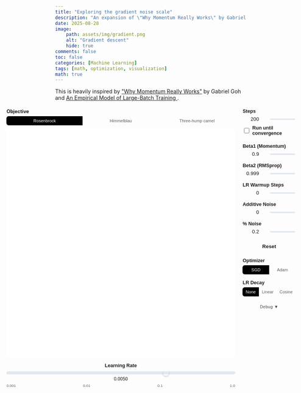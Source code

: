 ```yaml
---
title: "Exploring the gradient noise scale"
description: "An expansion of \"Why Momentum Really Works\" by Gabriel Goh"
date: 2025-08-28
image: 
    path: assets/img/gradient.png
    alt: "Gradient descent"
    hide: true
comments: false
toc: false
categories: [Machine Learning]
tags: [math, optimization, visualization]
math: true
---
```


This is heavily inspired by ["Why Momentum Really Works"](https://distill.pub/2017/momentum) by Gabriel Goh and [An Empirical Model of Large-Batch Training
](https://arxiv.org/abs/1812.06162).


<style>
  .gradient-container {
    display: flex;
    justify-content: center;
    align-items: flex-start;
    margin-top: 20px;
    gap: 20px;
  }
  .controls-panel {
    display: flex;
    flex-direction: column;
    gap: 15px;
    width: 220px;
    text-align: left;
    font-family: sans-serif;
  }
  .control-group {
    display: flex;
    flex-direction: column;
  }
  .control-group label {
    margin-bottom: 5px;
    font-weight: bold;
    font-size: 0.9em;
    color: var(--text-color);
  }
  .input-slider-group {
    display: flex;
    align-items: center;
    gap: 10px;
  }
  .input-slider-group input[type="number"] {
    width: 60px;
    text-align: right;
    background-color: var(--main-bg-color);
    color: var(--text-color);
    border: 1px solid var(--border-color);
    border-radius: 5px;
  }
  /* Custom Range Slider Styles */
    input[type="range"] {
        -webkit-appearance: none;
        appearance: none;
        width: 100%;
        height: 4px;
        background: #e2e8f0;
        border-radius: 5px;
        outline: none;
    }

    input[type="range"]::-webkit-slider-thumb {
        -webkit-appearance: none;
        appearance: none;
        width: 16px;
        height: 16px;
        background: var(--text-color);
        cursor: pointer;
        border-radius: 50%;
    }

    input[type="range"]::-moz-range-thumb {
        width: 16px;
        height: 16px;
        background: var(--text-color);
        cursor: pointer;
        border-radius: 50%;
        border: none;
    }
  #gradient-tooltip {
    position: fixed;
    display: none;
    background: rgba(0, 0, 0, 0.4);
    color: white;
    padding: 5px 10px;
    border-radius: 5px;
    font-family: sans-serif;
    pointer-events: none;
  }
  #reset-gradient-button {
      width: 100%;
      padding: 8px;
      font-weight: bold;
      background-color: var(--button-bg);
      border: 1px solid var(--button-border-color);
      color: var(--button-text-color);
      border-radius: 5px;
      cursor: pointer;
  }
  #reset-gradient-button:hover {
      background-color: var(--button-hover-bg);
  }

  /* Simple checkbox styling */
  .checkbox-label {
    display: flex;
    align-items: center;
    cursor: pointer;
    font-weight: 500;
    color: var(--text-color);
    font-size: 0.9em;
  }

  .checkbox-label input[type="checkbox"] {
    margin-right: 8px;
    width: 16px;
    height: 16px;
    cursor: pointer;
  }

  .debug-button {
    background: var(--button-bg);
    border: 1px solid var(--border-color);
    color: var(--text-color);
    font-size: 11px;
    padding: 6px 12px;
    border-radius: 6px;
    cursor: pointer;
    transition: all 0.2s ease;
    font-weight: 500;
    letter-spacing: 0.025em;
    opacity: 0.8;
  }

  .debug-button:hover {
    opacity: 1;
    transform: translateY(-1px);
  }

  .debug-button:active {
    transform: translateY(0);
  }

  .lr-decay-buttons {
    display: flex;
    border-radius: 6px;
    overflow: hidden;
    border: 1px solid var(--border-color);
  }

  .decay-button {
    flex: 1;
    padding: 6px 8px;
    font-size: 11px;
    font-weight: 500;
    border: none;
    background: var(--button-bg);
    color: var(--text-color);
    cursor: pointer;
    transition: all 0.2s ease;
    border-right: 1px solid var(--border-color);
    opacity: 0.7;
  }

  .decay-button:last-child {
    border-right: none;
  }

  .decay-button:hover {
    opacity: 0.9;
  }

  /* Active LR decay button: high-contrast inversion per theme */
  .decay-button.active {
    /* Light mode (default): black bg, white text */
    background: #000000;
    color: #ffffff;
    opacity: 1;
  }

  @media (prefers-color-scheme: dark) {
    .decay-button.active {
      /* Dark mode: white bg, black text */
      background: #ffffff;
      color: #000000;
    }
  }

  /* Disabled state styling - only affects the input-slider-group, not checkboxes */
  .control-group.disabled .input-slider-group {
    opacity: 0.5;
    pointer-events: none;
  }

  .control-group.disabled .input-slider-group input {
    background-color: var(--main-bg-color);
    opacity: 0.6;
  }

  .control-group.disabled > label:first-child {
    opacity: 0.6;
  }

  /* Beta2 disabled look */
  #beta2-control-group.disabled {
    opacity: 0.5;
  }

  /* Learning rate scale styling */
  .lr-scale-container {
    width: 600px;
    margin: 15px 0;
    font-family: sans-serif;
  }

  .lr-scale-label {
    font-weight: 600;
    font-size: 0.9em;
    color: var(--text-color);
    margin-bottom: 8px;
    text-align: center;
  }

  .lr-scale-wrapper {
    position: relative;
    background: #e2e8f0;
    border-radius: 6px;
    height: 8px;
    margin-bottom: 5px;
  }

  .lr-scale-slider {
    -webkit-appearance: none;
    appearance: none;
    width: 100%;
    height: 8px;
    background: transparent;
    border-radius: 6px;
    outline: none;
    position: absolute;
    top: 0;
    left: 0;
  }

  .lr-scale-slider::-webkit-slider-thumb {
    -webkit-appearance: none;
    appearance: none;
    width: 20px;
    height: 20px;
    background: var(--text-color);
    cursor: pointer;
    border-radius: 50%;
    box-shadow: 0 2px 4px rgba(0,0,0,0.2);
  }

  .lr-scale-slider::-moz-range-thumb {
    width: 20px;
    height: 20px;
    background: var(--text-color);
    cursor: pointer;
    border-radius: 50%;
    border: none;
    box-shadow: 0 2px 4px rgba(0,0,0,0.2);
  }

  .lr-scale-value {
    text-align: center;
    font-size: 0.85em;
    color: var(--text-color);
    font-weight: 500;
    margin-top: 5px;
  }

  .lr-scale-ticks {
    display: flex;
    justify-content: space-between;
    font-size: 0.7em;
    color: var(--text-color);
    opacity: 0.7;
    margin-top: 5px;
  }

  @media (max-width: 768px) {
      .gradient-container {
          flex-direction: column;
          align-items: center;
      }
      .controls-panel {
          width: 100%;
          max-width: 400px;
      }
      .lr-scale-container {
        width: 100%;
        max-width: 400px;
      }
      #gradientCanvas {
          width: 100%;
          max-width: 400px;
          height: auto;
      }
  }
</style>

<div class="gradient-container">
  <div style="display: flex; flex-direction: column; align-items: center;">
    <!-- Objective selector (moved above canvas) -->
    <div class="control-group" style="width: 600px; margin-bottom: 10px;">
      <label>Objective</label>
      <div class="lr-decay-buttons">
        <button id="obj-rosen" class="decay-button active">Rosenbrock</button>
        <button id="obj-himmel" class="decay-button">Himmelblau</button>
        <button id="obj-camel" class="decay-button">Three-hump camel</button>
      </div>
    </div>
    <canvas id="gradientCanvas" width="1200" height="1200" style="width: 600px; height: 600px; border:1px solid var(--border-color); border-radius: 5px; background-color: white; cursor: grab;"></canvas>
    <!-- Learning Rate Scale -->
    <div class="lr-scale-container">
      <div class="lr-scale-label">Learning Rate</div>
      <div class="lr-scale-wrapper">
        <input type="range" id="lr-scale-slider" class="lr-scale-slider" min="1" max="10000" value="7000">
      </div>
      <div class="lr-scale-value" id="lr-scale-value">0.0050</div>
      <div class="lr-scale-ticks">
        <span>0.001</span>
        <span>0.01</span>
        <span>0.1</span>
        <span>1.0</span>
      </div>
    </div>

    
  </div>
  <div class="controls-panel">
    <div class="control-group" id="steps-control-group">
      <label for="steps-input">Steps</label>
      <div class="input-slider-group">
        <input type="number" id="steps-input" min="1" max="400" value="200" step="1">
        <input type="range" id="steps-slider" min="1" max="400" value="200" step="1">
      </div>
      <label for="until-converge-toggle" class="checkbox-label" style="margin-top: 8px;">
        <input type="checkbox" id="until-converge-toggle">
        Run until convergence
      </label>
    </div>
    <div class="control-group">
              <label for="momentum-input">Beta1 (Momentum)</label>
        <div class="input-slider-group">
          <input type="number" id="momentum-input" min="0" max="0.999" value="0.9" step="0.001">
          <input type="range" id="momentum-slider" min="0" max="999" value="900">
        </div>
    </div>
    <div class="control-group" id="beta2-control-group">
              <label for="beta2-input">Beta2 (RMSprop)</label>
        <div class="input-slider-group">
          <input type="number" id="beta2-input" min="0" max="1" value="0.999" step="0.001">
          <input type="range" id="beta2-slider" min="0" max="1000" value="999">
        </div>
    </div>
    <div class="control-group">
      <label for="warmup-input">LR Warmup Steps</label>
      <div class="input-slider-group">
        <input type="number" id="warmup-input" min="0" max="200" value="0" step="1">
        <input type="range" id="warmup-slider" min="0" max="200" value="0">
      </div>
    </div>
    <div class="control-group">
      <label for="noise-input">Additive Noise</label>
      <div class="input-slider-group">
        <input type="number" id="noise-input" min="0" max="1" value="0" step="0.01">
        <input type="range" id="noise-slider" min="0" max="100" value="0">
      </div>
    </div>
    <div class="control-group">
      <label for="pct-noise-input">% Noise</label>
      <div class="input-slider-group">
        <input type="number" id="pct-noise-input" min="0" max="1" value="0.2" step="0.01">
        <input type="range" id="pct-noise-slider" min="0" max="100" value="20">
      </div>
    </div>
    <div class="control-group">
        <button id="reset-gradient-button">Reset</button>
    </div>
    <div class="control-group">
        <label>Optimizer</label>
        <div class="lr-decay-buttons">
            <button id="opt-sgd" class="decay-button active">SGD</button>
            <button id="opt-adam" class="decay-button">Adam</button>
        </div>
    </div>
    <div class="control-group">
        <label>LR Decay</label>
        <div class="lr-decay-buttons">
            <button id="decay-none" class="decay-button active">None</button>
            <button id="decay-linear" class="decay-button">Linear</button>
            <button id="decay-cosine" class="decay-button">Cosine</button>
        </div>
    </div>
    <div class="control-group">
        <button id="debug-toggle" class="debug-button">Debug ▼</button>
    </div>
    <div id="debug-section" style="display: none;">
        <div class="control-group">
            <label for="tooltip-toggle" class="checkbox-label">
                <input type="checkbox" id="tooltip-toggle">
                Show Tooltip
            </label>
        </div>
        <div class="control-group">
          <label for="noise-seed-input">Noise Seed</label>
          <input type="number" id="noise-seed-input" min="0" max="999" value="42" step="1" style="width: 80px;">
        </div>
        <div class="control-group">
          <label for="converge-threshold-input">Convergence Threshold</label>
          <input type="number" id="converge-threshold-input" min="0.001" max="1" value="0.0015" step="0.001" style="width: 80px;">
        </div>
        <div class="control-group">
          <label for="max-steps-input">Max Steps (Convergence)</label>
          <input type="number" id="max-steps-input" min="50" max="1000" value="300" step="10" style="width: 80px;">
        </div>
    </div>
  </div>
  <div id="gradient-tooltip"></div>
</div>

<script>
document.addEventListener('DOMContentLoaded', function () {
    const canvas = document.getElementById('gradientCanvas');
    if (!canvas) return;
    
    const ctx = canvas.getContext('2d');
    
    // Enable high-DPI rendering
    const dpr = window.devicePixelRatio || 1;
    const displayWidth = 600;
    const displayHeight = 600;
    
    canvas.width = displayWidth * 1.5; // 1.5x resolution for crisp rendering
    canvas.height = displayHeight * 1.5;
    canvas.style.width = displayWidth + 'px';
    canvas.style.height = displayHeight + 'px';
    
    ctx.scale(1.5, 1.5); // Scale context to match resolution
    ctx.imageSmoothingEnabled = true;
    ctx.imageSmoothingQuality = 'high';
    
    // Get control elements
    const stepsSlider = document.getElementById('steps-slider');
    const lrScaleSlider = document.getElementById('lr-scale-slider');
    const lrScaleValue = document.getElementById('lr-scale-value');
    const momentumSlider = document.getElementById('momentum-slider');
    const beta2Slider = document.getElementById('beta2-slider');
    const warmupSlider = document.getElementById('warmup-slider');
    const noiseSlider = document.getElementById('noise-slider');
    const pctNoiseSlider = document.getElementById('pct-noise-slider');
    const resetButton = document.getElementById('reset-gradient-button');
    const decayNoneBtn = document.getElementById('decay-none');
    const decayLinearBtn = document.getElementById('decay-linear');
    const decayCosineBtn = document.getElementById('decay-cosine');
    const optSgdBtn = document.getElementById('opt-sgd');
    const optAdamBtn = document.getElementById('opt-adam');
    const debugToggle = document.getElementById('debug-toggle');
    const debugSection = document.getElementById('debug-section');
    const untilConvergeToggle = document.getElementById('until-converge-toggle');
    const objRosenBtn = document.getElementById('obj-rosen');
    const objHimmelBtn = document.getElementById('obj-himmel');
    const objCamelBtn = document.getElementById('obj-camel');
    
    let lrDecayMode = 'none'; // 'none', 'linear', 'cosine'
    let optimizerMode = 'sgd'; // 'sgd' | 'adam'
    let objectiveMode = 'rosen'; // 'rosen' | 'himmel' | 'camel'
    
    const stepsInput = document.getElementById('steps-input');
    const momentumInput = document.getElementById('momentum-input');
    const beta2Input = document.getElementById('beta2-input');
    const warmupInput = document.getElementById('warmup-input');
    const noiseInput = document.getElementById('noise-input');
    const pctNoiseInput = document.getElementById('pct-noise-input');
    const noiseSeedInput = document.getElementById('noise-seed-input');
    const convergeThresholdInput = document.getElementById('converge-threshold-input');
    const maxStepsInput = document.getElementById('max-steps-input');
    
    // Starting position (controlled by click/drag)
    let startX = 1.3;
    let startY = 1.3;
    
    // Visualization parameters (will be adjusted per objective)
    let xMin = -0.4, xMax = 1.8, yMin = -0.6, yMax = 1.8;
    const width = displayWidth, height = displayHeight;
    
    // Simple seeded random number generator (Linear Congruential Generator)
    function SeededRandom(seed) {
        this.seed = seed % 2147483647;
        if (this.seed <= 0) this.seed += 2147483646;
    }
    
    SeededRandom.prototype.next = function() {
        this.seed = this.seed * 16807 % 2147483647;
        return (this.seed - 1) / 2147483646;
    };
    
    // Function and gradient - Scaled and rotated Rosenbrock function
    function f(x, y, a, b) {
        // Select objective function
        if (objectiveMode === 'rosen') {
            // Rotated/scaled Rosenbrock
            const angle = Math.PI / 12; // 15 degrees
            const cos_a = Math.cos(angle);
            const sin_a = Math.sin(angle);
            const x_rot = cos_a * x - sin_a * y;
            const y_rot = sin_a * x + cos_a * y;
            const x_scaled = x_rot * 1.5 + 0.5;
            const y_scaled = y_rot * 1.5 + 0.5;
            return (1 - x_scaled) * (1 - x_scaled) + 3 * (y_scaled - x_scaled * x_scaled) * (y_scaled - x_scaled * x_scaled);
        } else if (objectiveMode === 'himmel') {
            // Original Himmelblau's function (no scaling)
            const X = x, Y = y;
            const term1 = (X * X + Y - 11);
            const term2 = (X + Y * Y - 7);
            return term1 * term1 + term2 * term2;
        } else if (objectiveMode === 'camel') {
            // Three-hump camel function (no scaling)
            const X = x, Y = y;
            return 2 * X * X - 1.05 * Math.pow(X, 4) + Math.pow(X, 6) / 6 + X * Y + Y * Y;
        }
        return 0;
    }
    
    function grad(x, y, a, b) {
        // Compute gradient using finite differences for general functions
        const h = 1e-6;
        const df_dx = (f(x + h, y, a, b) - f(x - h, y, a, b)) / (2 * h);
        const df_dy = (f(x, y + h, a, b) - f(x, y - h, a, b)) / (2 * h);
        return [df_dx, df_dy];
    }
    
    // Coordinate transforms
    function toCanvas(x, y) {
        return [(x - xMin) / (xMax - xMin) * width, height - (y - yMin) / (yMax - yMin) * height];
    }
    
    function toWorld(cx, cy) {
        return [(cx / width) * (xMax - xMin) + xMin, yMax - (cy / height) * (yMax - yMin)];
    }
    
    // Adam optimizer with learning rate warmup, two types of gradient noise, decay options, and convergence
    function gradientDescent(startX, startY, steps, lr, beta1, beta2, warmupStepsInput, additiveNoise, pctNoise, lrDecayMode, noiseSeed, useConvergence, convergeThreshold, maxSteps, optimizerMode) {
        const path = [{x: startX, y: startY}];
        let x = startX, y = startY;
        let mx = 0, my = 0; // First moment estimates
        let vx = 0, vy = 0; // Second moment estimates
        const actualSteps = useConvergence ? maxSteps : steps;
        const warmupSteps = Math.max(0, Math.min(actualSteps, Math.floor(warmupStepsInput)));
        const rngAdditive = new SeededRandom(noiseSeed);
        const rngPct = new SeededRandom(noiseSeed + 1);
        const epsilon = 1e-8; // Small constant for numerical stability
        
        for (let i = 0; i < actualSteps; i++) {
            const [gx, gy] = grad(x, y, 1, 1); // Fixed parameters since we removed curvature controls
            
            // Check convergence condition if enabled
            if (useConvergence) {
                const fval = f(x, y, 1, 1);
                if (fval <= convergeThreshold) {
                    break;
                }
            }
            
            // Apply separate additive and percentage noise
            let noisyGx = gx, noisyGy = gy;
            
            // Additive noise: fixed magnitude
            if (additiveNoise > 0) {
                const additiveScale = 5.0; // 10x bigger than before (was 0.5)
                const noiseX = (rngAdditive.next() - 0.5) * 2;
                const noiseY = (rngAdditive.next() - 0.5) * 2;
                noisyGx += additiveNoise * additiveScale * noiseX;
                noisyGy += additiveNoise * additiveScale * noiseY;
            }
            
            // Percentage noise: scales with gradient magnitude
            if (pctNoise > 0) {
                const gradMagnitude = Math.sqrt(gx*gx + gy*gy);
                const noiseX = (rngPct.next() - 0.5) * 2;
                const noiseY = (rngPct.next() - 0.5) * 2;
                noisyGx += pctNoise * gradMagnitude * noiseX;
                noisyGy += pctNoise * gradMagnitude * noiseY;
            }
            
            // Apply learning rate warmup and decay
            let currentLr = lr;
            if (i < warmupSteps && warmupSteps > 0) {
                currentLr = lr * (i + 1) / warmupSteps;
            } else if (lrDecayMode === 'linear') {
                // Linear decay after warmup: linearly decrease from lr to 0
                const decaySteps = actualSteps - warmupSteps;
                const decayProgress = (i - warmupSteps) / decaySteps;
                currentLr = lr * (1 - decayProgress);
            } else if (lrDecayMode === 'cosine') {
                // Cosine decay after warmup: smooth cosine curve from lr to 0
                const decaySteps = actualSteps - warmupSteps;
                const decayProgress = (i - warmupSteps) / decaySteps;
                currentLr = lr * 0.5 * (1 + Math.cos(Math.PI * decayProgress));
            }
            // else: lrDecayMode === 'none', currentLr stays at lr
            
            if (optimizerMode === 'adam') {
                // Adam optimizer updates
                mx = beta1 * mx + (1 - beta1) * noisyGx;
                my = beta1 * my + (1 - beta1) * noisyGy;

                const useSecondMoment = beta2 < 1 - 1e-12; // allow beta2 = 1.0 to disable RMS term
                let denomX = 1.0;
                let denomY = 1.0;

                if (useSecondMoment) {
                    vx = beta2 * vx + (1 - beta2) * noisyGx * noisyGx;
                    vy = beta2 * vy + (1 - beta2) * noisyGy * noisyGy;
                }
                
                // Bias correction
                const mxHat = mx / (1 - Math.pow(beta1, i + 1));
                const myHat = my / (1 - Math.pow(beta1, i + 1));
                if (useSecondMoment) {
                    const vxHat = vx / (1 - Math.pow(beta2, i + 1));
                    const vyHat = vy / (1 - Math.pow(beta2, i + 1));
                    denomX = Math.sqrt(vxHat) + epsilon;
                    denomY = Math.sqrt(vyHat) + epsilon;
                } else {
                    denomX = 1.0;
                    denomY = 1.0;
                }
                
                // Parameter updates
                x -= currentLr * mxHat / denomX;
                y -= currentLr * myHat / denomY;
            } else {
                // Classic SGD with momentum (Nesterov not used)
                mx = beta1 * mx + (1 - beta1) * noisyGx;
                my = beta1 * my + (1 - beta1) * noisyGy;
                x -= currentLr * mx;
                y -= currentLr * my;
            }
            path.push({x, y});
            
            if (Math.sqrt(gx*gx + gy*gy) < 1e-6) break;
        }
        return path;
    }
    
    // Learning rate scale functions
    function updateLrFromScale() {
        // High precision logarithmic scale: 0.001 to 1.0 with 10000 steps
        const lrValue = Math.pow(10, -3 + (lrScaleSlider.value / 10000) * 3);
        lrScaleValue.textContent = lrValue.toFixed(4);
        drawVisualization();
    }
    
    function setLrScale(lr) {
        const lrLog = Math.log10(lr);
        lrScaleSlider.value = Math.round(((lrLog + 3) / 3) * 10000);
        lrScaleValue.textContent = lr.toFixed(4);
    }
    
    function getLrFromScale() {
        return Math.pow(10, -3 + (lrScaleSlider.value / 10000) * 3);
    }

    // Drawing functions
    function drawVisualization() {
        const steps = parseInt(stepsInput.value);
        const lr = getLrFromScale();
        const beta1 = parseFloat(momentumInput.value);
        const beta2 = parseFloat(beta2Input.value);
        const warmupStepsInput = parseInt(warmupInput.value);
        const noiseLevel = parseFloat(noiseInput.value);
        
        // Adjust world bounds based on objective
        if (objectiveMode === 'himmel') {
            xMin = -6; xMax = 6; yMin = -6; yMax = 6;
        } else if (objectiveMode === 'camel') {
            xMin = -2; xMax = 2; yMin = -2; yMax = 2;
        } else {
            xMin = -0.4; xMax = 1.8; yMin = -0.6; yMax = 1.8;
        }
        
        // Clear canvas
        ctx.fillStyle = '#ffffff';
        ctx.fillRect(0, 0, width, height);
        
        // Define more contour levels for better granularity
        const contourLevels = [0.1, 0.3, 0.6, 1.0, 1.8, 3.0, 5.0, 8.0, 14.0, 25.0, 45.0, 80.0];
        
        // Create contour-based color regions at 1.5x resolution
        const imageData = ctx.createImageData(width * 1.5, height * 1.5);
        for (let i = 0; i < width * 1.5; i++) {
            for (let j = 0; j < height * 1.5; j++) {
                const [x, y] = toWorld(i / 1.5, j / 1.5);
                const fval = f(x, y, 1, 1);
                
                // Find which contour level this point belongs to
                let levelIndex = 0;
                for (let k = 0; k < contourLevels.length; k++) {
                    if (fval <= contourLevels[k]) {
                        levelIndex = k;
                        break;
                    }
                }
                if (fval > contourLevels[contourLevels.length - 1]) {
                    levelIndex = contourLevels.length;
                }
                
                // Color based on contour level - brighter blue (min) to white (max)
                const t = levelIndex / contourLevels.length;
                const r = Math.floor(255 * (0.5 + t * 0.5));      // ~128 to 255
                const g = Math.floor(255 * (0.6 + t * 0.4));      // ~153 to 255  
                const b_color = Math.floor(255 * (0.85 + t * 0.15)); // ~217 to 255
                
                const idx = (j * width * 1.5 + i) * 4;
                imageData.data[idx] = r;
                imageData.data[idx + 1] = g;
                imageData.data[idx + 2] = b_color;
                imageData.data[idx + 3] = 255;
            }
        }
        ctx.putImageData(imageData, 0, 0);
        
        // Draw contour lines using the same levels as color regions
        contourLevels.forEach((level, i) => {
            const alpha = Math.max(0.2, 0.6 - i * 0.03);
            const isImportant = [1.0, 3.0, 14.0].includes(level);
            ctx.strokeStyle = isImportant ? `rgba(75, 85, 99, ${alpha})` : `rgba(107, 114, 128, ${alpha})`;
            ctx.lineWidth = isImportant ? 0.7 : 0.4;
            
            // Grid-based contour detection
            const gridSize = 80;
            const stepX = (xMax - xMin) / gridSize;
            const stepY = (yMax - yMin) / gridSize;
            
            ctx.beginPath();
            
            for (let i = 0; i < gridSize - 1; i++) {
                for (let j = 0; j < gridSize - 1; j++) {
                    const x1 = xMin + i * stepX;
                    const y1 = yMin + j * stepY;
                    const x2 = x1 + stepX;
                    const y2 = y1 + stepY;
                    
                    // Sample the four corners
                    const val00 = f(x1, y1, 1, 1);
                    const val10 = f(x2, y1, 1, 1);
                    const val01 = f(x1, y2, 1, 1);
                    const val11 = f(x2, y2, 1, 1);
                    
                    // Check if contour passes through this cell
                    const vals = [val00, val10, val11, val01];
                    const minVal = Math.min(...vals);
                    const maxVal = Math.max(...vals);
                    
                    if (minVal <= level && level <= maxVal) {
                        // Find intersection points on edges
                        const points = [];
                        
                        // Bottom edge
                        if ((val00 <= level && level <= val10) || (val10 <= level && level <= val00)) {
                            const t = (level - val00) / (val10 - val00);
                            if (t >= 0 && t <= 1) {
                                points.push([x1 + t * stepX, y1]);
                            }
                        }
                        
                        // Right edge
                        if ((val10 <= level && level <= val11) || (val11 <= level && level <= val10)) {
                            const t = (level - val10) / (val11 - val10);
                            if (t >= 0 && t <= 1) {
                                points.push([x2, y1 + t * stepY]);
                            }
                        }
                        
                        // Top edge
                        if ((val11 <= level && level <= val01) || (val01 <= level && level <= val11)) {
                            const t = (level - val11) / (val01 - val11);
                            if (t >= 0 && t <= 1) {
                                points.push([x2 - t * stepX, y2]);
                            }
                        }
                        
                        // Left edge
                        if ((val01 <= level && level <= val00) || (val00 <= level && level <= val01)) {
                            const t = (level - val01) / (val00 - val01);
                            if (t >= 0 && t <= 1) {
                                points.push([x1, y2 - t * stepY]);
                            }
                        }
                        
                        // Draw line segments between intersection points
                        if (points.length >= 2) {
                            const [p1x, p1y] = toCanvas(points[0][0], points[0][1]);
                            const [p2x, p2y] = toCanvas(points[1][0], points[1][1]);
                            
                            ctx.moveTo(p1x, p1y);
                            ctx.lineTo(p2x, p2y);
                        }
                    }
                }
            }
            
            ctx.stroke();
        });
        
        // Run gradient descent and draw path
        const noiseSeed = parseInt(noiseSeedInput.value);
        const additiveNoise = parseFloat(noiseInput.value);
        const pctNoise = parseFloat(pctNoiseInput.value);
        const useConvergence = untilConvergeToggle.checked;
        const convergeThreshold = parseFloat(convergeThresholdInput.value);
        const maxSteps = parseInt(maxStepsInput.value);
        const path = gradientDescent(startX, startY, steps, lr, beta1, beta2, warmupStepsInput, additiveNoise, pctNoise, lrDecayMode, noiseSeed, useConvergence, convergeThreshold, maxSteps, optimizerMode);
        
        if (path.length > 1) {
            // Draw individual line segments with transparency
            for (let i = 0; i < path.length - 1; i++) {
                const [x1, y1] = toCanvas(path[i].x, path[i].y);
                const [x2, y2] = toCanvas(path[i + 1].x, path[i + 1].y);
                
                // Color progression in darker pink-orange tones - bright pink to darker orange
                const t = i / (path.length - 1);
                const r = Math.floor(220 + t * (234 - 220));
                const g = Math.floor(85 + t * (88 - 85));
                const b = Math.floor(100 + t * (42 - 100));
                
                ctx.strokeStyle = `rgba(${r}, ${g}, ${b}, 0.9)`;
                ctx.lineWidth = 1.5;
                ctx.lineCap = 'round';
                
                ctx.beginPath();
                ctx.moveTo(x1, y1);
                ctx.lineTo(x2, y2);
                ctx.stroke();
            }
            
            // Draw step points with transparency
            path.forEach((p, i) => {
                const [px, py] = toCanvas(p.x, p.y);
                
                if (i === 0) {
                    // Start point - darker pink, bigger white stroke
                    ctx.fillStyle = 'rgba(220, 85, 100, 0.95)';
                    ctx.strokeStyle = 'rgba(255, 255, 255, 0.6)';
                    ctx.lineWidth = 1.2;
                    ctx.beginPath();
                    ctx.arc(px, py, 6, 0, 2*Math.PI);
                    ctx.fill();
                    ctx.stroke();
                } else if (i === path.length - 1) {
                    // End point - darker orange, bigger white stroke
                    ctx.fillStyle = 'rgba(234, 88, 42, 0.95)';
                    ctx.strokeStyle = 'rgba(255, 255, 255, 0.6)';
                    ctx.lineWidth = 1.2;
                    ctx.beginPath();
                    ctx.arc(px, py, 5.5, 0, 2*Math.PI);
                    ctx.fill();
                    ctx.stroke();
                } else {
                    // Every intermediate point - darker gradient colors, bigger white stroke
                    const t = i / (path.length - 1);
                    const r = Math.floor(220 + t * (234 - 220));
                    const g = Math.floor(85 + t * (88 - 85));
                    const b = Math.floor(100 + t * (42 - 100));
                    
                    ctx.fillStyle = `rgba(${r}, ${g}, ${b}, 0.8)`;
                    ctx.strokeStyle = 'rgba(255, 255, 255, 0.5)';
                    ctx.lineWidth = 0.6;
                    ctx.beginPath();
                    ctx.arc(px, py, 3, 0, 2*Math.PI);
                    ctx.fill();
                    ctx.stroke();
                }
            });
        }
        
        // Compute and draw minimum point per objective
        let minPoint;
        if (objectiveMode === 'rosen') {
            // Inverse transform of Rosenbrock minimum (x'=1,y'=1)
            const angle = Math.PI / 12; // 15 degrees
            const cos_a = Math.cos(angle);
            const sin_a = Math.sin(angle);
            const x_rot_min = 1/3; // (1 - 0.5)/1.5
            const y_rot_min = 1/3;
            const x_min = cos_a * x_rot_min + sin_a * y_rot_min;
            const y_min = -sin_a * x_rot_min + cos_a * y_rot_min;
            minPoint = [x_min, y_min];
        } else if (objectiveMode === 'himmel') {
            // Use a canonical minimum (3,2)
            minPoint = [3, 2];
        } else if (objectiveMode === 'camel') {
            // Three-hump camel minimum at (0,0)
            minPoint = [0, 0];
        } else {
            minPoint = [0, 0];
        }
        
        const [mx, my] = toCanvas(minPoint[0], minPoint[1]);
        
        // Outer glow - soft blue
        ctx.fillStyle = 'rgba(99, 102, 241, 0.2)';
        ctx.beginPath();
        ctx.arc(mx, my, 12, 0, 2*Math.PI);
        ctx.fill();
        
        // Main point - light blue with 75% opacity
        ctx.fillStyle = 'rgba(99, 102, 241, 0.75)';
        ctx.strokeStyle = 'rgba(255, 255, 255, 0.75)';
        ctx.lineWidth = 2;
        ctx.beginPath();
        ctx.arc(mx, my, 8, 0, 2*Math.PI);
        ctx.fill();
        ctx.stroke();
        
        // Center dot
        ctx.fillStyle = 'rgba(255, 255, 255, 0.75)';
        ctx.beginPath();
        ctx.arc(mx, my, 2, 0, 2*Math.PI);
        ctx.fill();
    }
    
    // Slider synchronization functions
    function updateFromSliders() {
        stepsInput.value = stepsSlider.value;
        momentumInput.value = (momentumSlider.value / 1000).toFixed(3);
        beta2Input.value = (beta2Slider.value / 1000).toFixed(3);
        // keep warmup in steps, clamp max to steps
        const maxWarm = parseInt(stepsInput.value);
        warmupSlider.max = maxWarm;
        if (parseInt(warmupInput.value) > maxWarm) warmupInput.value = maxWarm;
        if (parseInt(warmupSlider.value) > maxWarm) warmupSlider.value = maxWarm;
        warmupInput.value = warmupSlider.value;
        noiseInput.value = (noiseSlider.value / 100).toFixed(2);
        pctNoiseInput.value = (pctNoiseSlider.value / 100).toFixed(2);
        drawVisualization();
    }
    
    function updateFromInputs() {
        stepsSlider.value = stepsInput.value;
        momentumSlider.value = Math.round(parseFloat(momentumInput.value) * 1000);
        beta2Slider.value = Math.round(parseFloat(beta2Input.value) * 1000);
        const maxWarm = parseInt(stepsInput.value);
        warmupSlider.max = maxWarm;
        warmupInput.max = maxWarm;
        if (parseInt(warmupInput.value) > maxWarm) warmupInput.value = maxWarm;
        warmupSlider.value = warmupInput.value;
        noiseSlider.value = Math.round(parseFloat(noiseInput.value) * 100);
        pctNoiseSlider.value = Math.round(parseFloat(pctNoiseInput.value) * 100);
        drawVisualization();
    }
    
    function setInitialValues() {
        startX = 1.3;
        startY = 1.3;
        stepsInput.value = 200;
        // Default optimizer SGD with LR 0.03 and Beta2 disabled
        setLrScale(0.03);
        setOptimizerMode('sgd');
        momentumInput.value = 0.9;
        beta2Input.value = 0.999;
        warmupInput.value = 0;
        noiseInput.value = 0;
        pctNoiseInput.value = 0.2;
        noiseSeedInput.value = 42;
        convergeThresholdInput.value = 0.0015;
        maxStepsInput.value = 300;
        untilConvergeToggle.checked = false;
        toggleStepsControls();
        updateFromInputs();
    }
    
    // Function to toggle steps control state
    function toggleStepsControls() {
        const stepsControlGroup = document.getElementById('steps-control-group');
        const isConvergeMode = untilConvergeToggle.checked;
        
        if (isConvergeMode) {
            stepsControlGroup.classList.add('disabled');
        } else {
            stepsControlGroup.classList.remove('disabled');
        }
        
        drawVisualization();
    }
    
    // Event listeners
    [stepsSlider, momentumSlider, beta2Slider, warmupSlider, noiseSlider, pctNoiseSlider].forEach(s => 
        s.addEventListener('input', updateFromSliders)
    );
    [stepsInput, momentumInput, beta2Input, warmupInput, noiseInput, pctNoiseInput, noiseSeedInput, convergeThresholdInput, maxStepsInput].forEach(i => 
        i.addEventListener('change', updateFromInputs)
    );
    
    // Learning rate scale listener
    lrScaleSlider.addEventListener('input', updateLrFromScale);
    
    // Convergence toggle listener
    untilConvergeToggle.addEventListener('change', toggleStepsControls);
    
    resetButton.addEventListener('click', setInitialValues);
    
    // LR Decay button handling
    function setDecayMode(mode) {
        lrDecayMode = mode;
        [decayNoneBtn, decayLinearBtn, decayCosineBtn].forEach(btn => btn.classList.remove('active'));
        
        if (mode === 'none') decayNoneBtn.classList.add('active');
        else if (mode === 'linear') decayLinearBtn.classList.add('active');
        else if (mode === 'cosine') decayCosineBtn.classList.add('active');
        
        drawVisualization();
    }
    
    decayNoneBtn.addEventListener('click', () => setDecayMode('none'));
    decayLinearBtn.addEventListener('click', () => setDecayMode('linear'));
    decayCosineBtn.addEventListener('click', () => setDecayMode('cosine'));

    // Optimizer toggle
    function setOptimizerMode(mode) {
        optimizerMode = mode;
        [optSgdBtn, optAdamBtn].forEach(btn => btn.classList.remove('active'));
        if (mode === 'sgd') {
            optSgdBtn.classList.add('active');
            // Set LR to 0.03 when switching to SGD
            setLrScale(0.03);
        } else {
            optAdamBtn.classList.add('active');
            // Set LR to 0.3 when switching to Adam
            setLrScale(0.3);
        }

        // Enable/disable Beta2 controls when switching optimizers
        const beta2Group = document.getElementById('beta2-control-group');
        const beta2Num = document.getElementById('beta2-input');
        const beta2Sld = document.getElementById('beta2-slider');
        const isAdam = mode === 'adam';
        if (!isAdam) {
            beta2Group.classList.add('disabled');
            beta2Num.disabled = true;
            beta2Sld.disabled = true;
        } else {
            beta2Group.classList.remove('disabled');
            beta2Num.disabled = false;
            beta2Sld.disabled = false;
        }
        drawVisualization();
    }
    optSgdBtn.addEventListener('click', () => setOptimizerMode('sgd'));
    optAdamBtn.addEventListener('click', () => setOptimizerMode('adam'));

    // Objective toggle
    function setObjectiveMode(mode) {
        objectiveMode = mode;
        [objRosenBtn, objHimmelBtn, objCamelBtn].forEach(btn => btn.classList.remove('active'));
        if (mode === 'rosen') objRosenBtn.classList.add('active');
        else if (mode === 'himmel') objHimmelBtn.classList.add('active');
        else if (mode === 'camel') objCamelBtn.classList.add('active');
        drawVisualization();
    }
    objRosenBtn.addEventListener('click', () => setObjectiveMode('rosen'));
    objHimmelBtn.addEventListener('click', () => setObjectiveMode('himmel'));
    objCamelBtn.addEventListener('click', () => setObjectiveMode('camel'));
    
    // Debug section toggle
    debugToggle.addEventListener('click', function() {
        const isVisible = debugSection.style.display !== 'none';
        debugSection.style.display = isVisible ? 'none' : 'block';
        debugToggle.innerHTML = isVisible ? 'Debug ▼' : 'Debug ▲';
    });
    
    // Live click and drag functionality
    let isDragging = false;
    
    function updateStartPosition(e) {
        const rect = canvas.getBoundingClientRect();
        const [wx, wy] = toWorld(e.clientX - rect.left, e.clientY - rect.top);
        
        startX = Math.max(xMin, Math.min(xMax, wx));
        startY = Math.max(yMin, Math.min(yMax, wy));
        
        drawVisualization();
    }
    
        canvas.addEventListener('mousedown', function(e) {
        isDragging = true;
        updateStartPosition(e);
        canvas.style.cursor = 'grabbing';
    });

    canvas.addEventListener('mousemove', function(e) {
        if (isDragging) {
            updateStartPosition(e);
        }
    });

    canvas.addEventListener('mouseup', function() {
        isDragging = false;
        canvas.style.cursor = 'grab';
    });

    canvas.addEventListener('mouseleave', function() {
        isDragging = false;
        canvas.style.cursor = 'grab';
    });
    
    // Also handle single clicks
    canvas.addEventListener('click', function(e) {
        if (!isDragging) {
            updateStartPosition(e);
        }
    });
    
    // Tooltip functionality with toggle control
    const tooltip = document.getElementById('gradient-tooltip');
    const tooltipToggle = document.getElementById('tooltip-toggle');
    
    canvas.addEventListener("mousemove", (e) => {
        if (!tooltipToggle.checked) {
            tooltip.style.display = "none";
            return;
        }
        
        const rect = canvas.getBoundingClientRect();
        const [wx, wy] = toWorld(e.clientX - rect.left, e.clientY - rect.top);
        const val = f(wx, wy, 1, 1);
        
        tooltip.style.left = `${e.clientX + 10}px`;
        tooltip.style.top = `${e.clientY + 10}px`;
        tooltip.style.display = "block";
        tooltip.textContent = `(${wx.toFixed(2)}, ${wy.toFixed(2)}): f=${val.toFixed(3)} | Start: (${startX.toFixed(1)}, ${startY.toFixed(1)})`;
    });
    
    canvas.addEventListener("mouseleave", () => tooltip.style.display = "none");
    
    // Hide tooltip when toggle is unchecked
    tooltipToggle.addEventListener("change", () => {
        if (!tooltipToggle.checked) {
            tooltip.style.display = "none";
        }
    });
    
    // Initialize
    setInitialValues();
});
</script>


